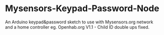 # Mysensors-Keypad-Password-Node
An Arduino keypad&amp;password sketch to use with Mysensors.org  network and a home controller eg. Openhab.org
V1.1 - Child ID double ups fixed.
